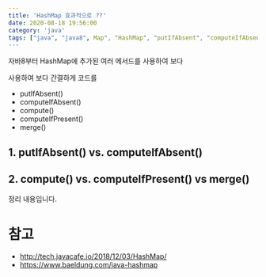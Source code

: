 ```yaml
---
title: 'HashMap 효과적으로 ??'
date: 2020-08-18 19:56:00
category: 'java'
tags: ["java", "java8", Map", "HashMap", "putIfAbsent", "computeIfAbsent", "compute", "computeIfPresent", "getOrDefault", "자바", "자바8", "맵"]
---
```


자바8부터 HashMap에 추가된 여러 메서드를 사용하여 보다 



 사용하여 보다 간결하게 코드를  



- putIfAbsent()
- computeIfAbsent()
- compute()
- computeIfPresent()
- merge()



## 1. putIfAbsent() vs. computeIfAbsent()





## 2. compute() vs. computeIfPresent() vs merge()

정리 내용입니다.

# 참고

* http://tech.javacafe.io/2018/12/03/HashMap/
* https://www.baeldung.com/java-hashmap
